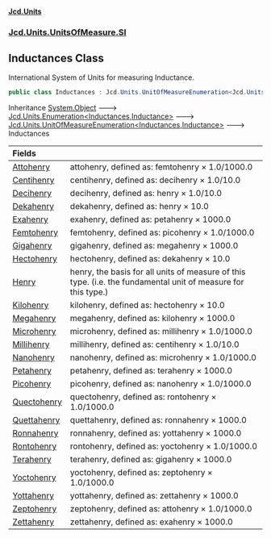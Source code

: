 #### [Jcd.Units](index.md 'index')
### [Jcd.Units.UnitsOfMeasure.SI](Jcd.Units.UnitsOfMeasure.SI.md 'Jcd.Units.UnitsOfMeasure.SI')

## Inductances Class

International System of Units for measuring Inductance.

```csharp
public class Inductances : Jcd.Units.UnitOfMeasureEnumeration<Jcd.Units.UnitsOfMeasure.SI.Inductances, Jcd.Units.UnitTypes.Inductance>
```

Inheritance [System.Object](https://docs.microsoft.com/en-us/dotnet/api/System.Object 'System.Object') &#129106; [Jcd.Units.Enumeration&lt;](Enumeration_TEnumeration,T_.md 'Jcd.Units.Enumeration<TEnumeration,T>')[Inductances](Inductances.md 'Jcd.Units.UnitsOfMeasure.SI.Inductances')[,](Enumeration_TEnumeration,T_.md 'Jcd.Units.Enumeration<TEnumeration,T>')[Inductance](Inductance.md 'Jcd.Units.UnitTypes.Inductance')[&gt;](Enumeration_TEnumeration,T_.md 'Jcd.Units.Enumeration<TEnumeration,T>') &#129106; [Jcd.Units.UnitOfMeasureEnumeration&lt;](UnitOfMeasureEnumeration_TEnumeration,T_.md 'Jcd.Units.UnitOfMeasureEnumeration<TEnumeration,T>')[Inductances](Inductances.md 'Jcd.Units.UnitsOfMeasure.SI.Inductances')[,](UnitOfMeasureEnumeration_TEnumeration,T_.md 'Jcd.Units.UnitOfMeasureEnumeration<TEnumeration,T>')[Inductance](Inductance.md 'Jcd.Units.UnitTypes.Inductance')[&gt;](UnitOfMeasureEnumeration_TEnumeration,T_.md 'Jcd.Units.UnitOfMeasureEnumeration<TEnumeration,T>') &#129106; Inductances

| Fields | |
| :--- | :--- |
| [Attohenry](Inductances.Attohenry.md 'Jcd.Units.UnitsOfMeasure.SI.Inductances.Attohenry') | attohenry, defined as: femtohenry × 1.0/1000.0 |
| [Centihenry](Inductances.Centihenry.md 'Jcd.Units.UnitsOfMeasure.SI.Inductances.Centihenry') | centihenry, defined as: decihenry × 1.0/10.0 |
| [Decihenry](Inductances.Decihenry.md 'Jcd.Units.UnitsOfMeasure.SI.Inductances.Decihenry') | decihenry, defined as: henry × 1.0/10.0 |
| [Dekahenry](Inductances.Dekahenry.md 'Jcd.Units.UnitsOfMeasure.SI.Inductances.Dekahenry') | dekahenry, defined as: henry × 10.0 |
| [Exahenry](Inductances.Exahenry.md 'Jcd.Units.UnitsOfMeasure.SI.Inductances.Exahenry') | exahenry, defined as: petahenry × 1000.0 |
| [Femtohenry](Inductances.Femtohenry.md 'Jcd.Units.UnitsOfMeasure.SI.Inductances.Femtohenry') | femtohenry, defined as: picohenry × 1.0/1000.0 |
| [Gigahenry](Inductances.Gigahenry.md 'Jcd.Units.UnitsOfMeasure.SI.Inductances.Gigahenry') | gigahenry, defined as: megahenry × 1000.0 |
| [Hectohenry](Inductances.Hectohenry.md 'Jcd.Units.UnitsOfMeasure.SI.Inductances.Hectohenry') | hectohenry, defined as: dekahenry × 10.0 |
| [Henry](Inductances.Henry.md 'Jcd.Units.UnitsOfMeasure.SI.Inductances.Henry') | henry, the basis for all units of measure of this type. (i.e. the fundamental unit of measure for this type.) |
| [Kilohenry](Inductances.Kilohenry.md 'Jcd.Units.UnitsOfMeasure.SI.Inductances.Kilohenry') | kilohenry, defined as: hectohenry × 10.0 |
| [Megahenry](Inductances.Megahenry.md 'Jcd.Units.UnitsOfMeasure.SI.Inductances.Megahenry') | megahenry, defined as: kilohenry × 1000.0 |
| [Microhenry](Inductances.Microhenry.md 'Jcd.Units.UnitsOfMeasure.SI.Inductances.Microhenry') | microhenry, defined as: millihenry × 1.0/1000.0 |
| [Millihenry](Inductances.Millihenry.md 'Jcd.Units.UnitsOfMeasure.SI.Inductances.Millihenry') | millihenry, defined as: centihenry × 1.0/10.0 |
| [Nanohenry](Inductances.Nanohenry.md 'Jcd.Units.UnitsOfMeasure.SI.Inductances.Nanohenry') | nanohenry, defined as: microhenry × 1.0/1000.0 |
| [Petahenry](Inductances.Petahenry.md 'Jcd.Units.UnitsOfMeasure.SI.Inductances.Petahenry') | petahenry, defined as: terahenry × 1000.0 |
| [Picohenry](Inductances.Picohenry.md 'Jcd.Units.UnitsOfMeasure.SI.Inductances.Picohenry') | picohenry, defined as: nanohenry × 1.0/1000.0 |
| [Quectohenry](Inductances.Quectohenry.md 'Jcd.Units.UnitsOfMeasure.SI.Inductances.Quectohenry') | quectohenry, defined as: rontohenry × 1.0/1000.0 |
| [Quettahenry](Inductances.Quettahenry.md 'Jcd.Units.UnitsOfMeasure.SI.Inductances.Quettahenry') | quettahenry, defined as: ronnahenry × 1000.0 |
| [Ronnahenry](Inductances.Ronnahenry.md 'Jcd.Units.UnitsOfMeasure.SI.Inductances.Ronnahenry') | ronnahenry, defined as: yottahenry × 1000.0 |
| [Rontohenry](Inductances.Rontohenry.md 'Jcd.Units.UnitsOfMeasure.SI.Inductances.Rontohenry') | rontohenry, defined as: yoctohenry × 1.0/1000.0 |
| [Terahenry](Inductances.Terahenry.md 'Jcd.Units.UnitsOfMeasure.SI.Inductances.Terahenry') | terahenry, defined as: gigahenry × 1000.0 |
| [Yoctohenry](Inductances.Yoctohenry.md 'Jcd.Units.UnitsOfMeasure.SI.Inductances.Yoctohenry') | yoctohenry, defined as: zeptohenry × 1.0/1000.0 |
| [Yottahenry](Inductances.Yottahenry.md 'Jcd.Units.UnitsOfMeasure.SI.Inductances.Yottahenry') | yottahenry, defined as: zettahenry × 1000.0 |
| [Zeptohenry](Inductances.Zeptohenry.md 'Jcd.Units.UnitsOfMeasure.SI.Inductances.Zeptohenry') | zeptohenry, defined as: attohenry × 1.0/1000.0 |
| [Zettahenry](Inductances.Zettahenry.md 'Jcd.Units.UnitsOfMeasure.SI.Inductances.Zettahenry') | zettahenry, defined as: exahenry × 1000.0 |
